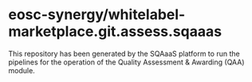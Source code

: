 <!--
SPDX-FileCopyrightText: Copyright contributors to the Software Quality Assurance as a Service (SQAaaS) project <sqaaas@ibergrid.eu>

SPDX-License-Identifier: GPL-3.0-only
-->

# eosc-synergy/whitelabel-marketplace.git.assess.sqaaas
This repository has been generated by the SQAaaS platform to run the pipelines
for the operation of the
Quality Assessment & Awarding (QAA)
module.